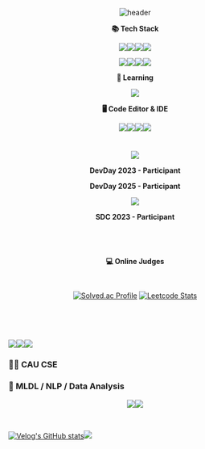 <div align="center">

![header](https://capsule-render.vercel.app/api?type=Waving&color=00B4FF&text=➫&fontColor=90D2D8)

**📚 Tech Stack**

<img src="https://img.shields.io/badge/Python-3776AB?style=for-the-badge&logo=Python&logoColor=white"/><img src="https://img.shields.io/badge/c++-00599C?style=for-the-badge&logo=c%2B%2B&logoColor=white"><img src="https://img.shields.io/badge/C-A8B9CC?style=for-the-badge&logo=c&logoColor=white"><img src="https://img.shields.io/badge/Javascript-F7DF1E?style=for-the-badge&logo=javascript&logoColor=white">

<img src="https://img.shields.io/badge/TensorFlow-FF6F00?style=for-the-badge&logo=TensorFlow&logoColor=white"/><img src="https://img.shields.io/badge/PyTorch-EE4C2C?style=for-the-badge&logo=PyTorch&logoColor=white"/><img src="https://img.shields.io/badge/Huggingface-FFD21E?style=for-the-badge&logo=Huggingface&logoColor=white"/><img src="https://img.shields.io/badge/Pandas-150458?style=for-the-badge&logo=Pandas&logoColor=white"/>


**🧠 Learning**

<img src="https://img.shields.io/badge/Rust-CE422B?style=for-the-badge&logo=rust&logoColor=white">

**🖥️ Code Editor & IDE**

<img src="https://img.shields.io/badge/vim-019733?style=for-the-badge&logo=vim&logoColor=white"/><img src="https://img.shields.io/badge/VSCode-084CCF?style=for-the-badge&logo=vscode&logoColor=white"/><img src="https://img.shields.io/badge/PyCharm-00DD79?style=for-the-badge&logo=PyCharm&logoColor=white"/><img src="https://img.shields.io/badge/CLion-00AFCF?style=for-the-badge&logo=CLion&logoColor=white"/>

#

<img src="https://img.shields.io/badge/OpenAI-412991?style=for-the-badge&logo=openai&logoColor=white"/> 

**DevDay 2023 - Participant**

**DevDay 2025 - Participant**

<img src="https://img.shields.io/badge/Samsung-1428A0?style=for-the-badge&logo=samsung&logoColor=white"/> 

**SDC 2023 - Participant**

#


<br/>


**💻 Online Judges**

<br/>

[![Solved.ac Profile](http://mazassumnida.wtf/api/v2/generate_badge?boj=cktmdwns604)](https://solved.ac/cktmdwns604/)
[![Leetcode Stats](https://leetcard.jacoblin.cool/cktmdwns604?width=490&height=180&theme=unicorn&font=sourcecodepro)](https://leetcode.com/cktmdwns604/)
  
</div>
  
#

<br/>

### <img src="https://img.shields.io/badge/macos-000000?style=for-the-badge&logo=Apple&logoColor=white"/><img src="https://img.shields.io/badge/zsh-F15A24?style=for-the-badge&logo=zsh&logoColor=white"/><img src="https://img.shields.io/badge/bash-4EAA25?style=for-the-badge&logo=gnubash&logoColor=white"/>

### 👨‍🎓 CAU CSE
### 🤖 MLDL / NLP / Data Analysis


<div align="center">


<img src="https://github-readme-stats.vercel.app/api/top-langs/?username=chaseungjoon&layout=compact&theme=tokyonight"><img src="https://github-readme-stats.vercel.app/api?username=chaseungjoon&show_icons=true&theme=tokyonight">

</div>

<br/>

[![Velog's GitHub stats](https://velog-readme-2.vercel.app/api/badge-stats?name=cktmdwns604)](https://velog.io/@cktmdwns604)<a href="https://chaseungjoon.notion.site/baekjoon-codes-384e15b2e16b4adc9527472e17752c27?pvs=4" target="_blank"><img src="https://img.shields.io/badge/Notion-000000?style=for-the-badge&logo=Notion&logoColor=white"/></a>


